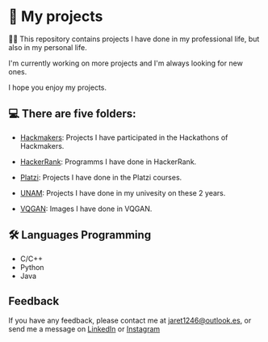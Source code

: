 # 🧠 My projects
👩‍💻 This repository contains projects I have done in my professional life, but also in my personal life.

I'm currently working on more projects and I'm always looking for new ones.

I hope you enjoy my projects.


## 💻 There are five folders:
<!-- I could add the logos -->
- [Hackmakers](https://www.hackmakers.com): Projects I have participated in the Hackathons of Hackmakers.

- [HackerRank](https://www.hackerrank.com): Programms I have done in HackerRank.

- [Platzi](https://platzi.com/home): Projects I have done in the Platzi courses.

- [UNAM](https://www.unam.mx): Projects I have done in my univesity on these 2 years.

- [VQGAN](https://colab.research.google.com/drive/1go6YwMFe5MX6XM9tv-cnQiSTU50N9EeT#scrollTo=ZdlpRFL8UAlW): Images I have done in VQGAN.


## 🛠 Languages Programming
- C/C++
- Python
- Java

## Feedback
If you have any feedback, please contact me at jaret1246@outlook.es, or send me a message on
[LinkedIn](https://www.linkedin.com/in/edwin-san/) or [Instagram](https://www.instagram.com)